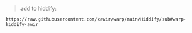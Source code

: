 >add to hiddify:

`https://raw.githubusercontent.com/xawir/warp/main/Hiddify/sub#warp-hiddify-awir`
